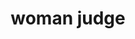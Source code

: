 ---
layout: smileys&emotion
title: woman judge
emoji: woman_judge
permalink: 👩‍⚖️.html
image: assets/img/3moji/woman_judge.png
---